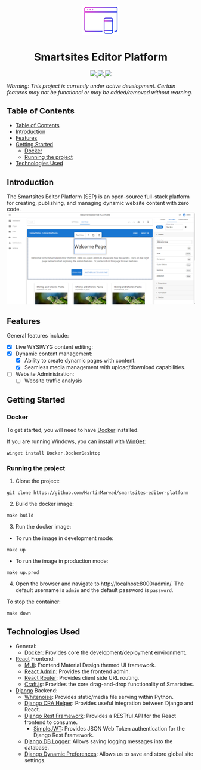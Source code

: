 <p align="center">
    <img src="https://github.com/MartinMarwad/smartsites-editor-platform/raw/master/docs/favicon.jpeg" alt="Smartsites Editor Platform" width="20%" />
</p>
<h1 align="center">Smartsites Editor Platform</h1>
<p align="center">
    <a href="https://discord.gg/tR4vuHb7wj">
        <img src="https://img.shields.io/discord/1003360547766546462?color=7489d5&logo=discord&logoColor=ffffff" />
    </a>
    <a href="https://github.com/MartinMarwad/smartsites-editor-platform">
        <img src="https://img.shields.io/static/v1?label=Status&message=Development&color=blue">
    </a>
    <a href="https://calver.org/">
        <img src="https://img.shields.io/badge/Versioning-CalVer-green" />
    </a>
</p>

*Warning: This project is currently under active development. Certain features may not be functional or may be added/removed without warning.*

## Table of Contents
- [Table of Contents](#table-of-contents)
- [Introduction](#introduction)
- [Features](#features)
- [Getting Started](#getting-started)
    - [Docker](#docker)
    - [Running the project](#running-the-project)
- [Technologies Used](#technologies-used)

## Introduction
The Smartsites Editor Platform (SEP) is an open-source full-stack platform for creating, publishing, and managing dynamic website content with zero code. 
![Demo](docs/demo1.png)

## Features
General features include:
- [x] Live WYSIWYG content editing: 
- [x] Dynamic content management:
    - [x] Ability to create dynamic pages with content.
    - [x] Seamless media management with upload/download capabilities.
- [ ] Website Administration:
    - [ ] Website traffic analysis

## Getting Started

### Docker
To get started, you will need to have [Docker](https://docs.docker.com/get-docker/) installed.

If you are running Windows, you can install with [WinGet](https://github.com/microsoft/winget-cli):
```
winget install Docker.DockerDesktop
```

### Running the project
1. Clone the project:
```
git clone https://github.com/MartinMarwad/smartsites-editor-platform
```

2. Build the docker image:
```
make build
```

3. Run the docker image:
- To run the image in development mode:
```
make up
```
- To run the image in production mode:
```
make up.prod
```

4. Open the browser and navigate to http://localhost:8000/admin/. The default username is `admin` and the default password is `password`.

To stop the container:
```
make down
```

## Technologies Used
- General:
    - [Docker](https://github.com/docker): Provides core the development/deployment environment.
- [React](https://github.com/reactjs) Frontend: 
    - [MUI](https://github.com/mui-org/material-ui): Frontend Material Design themed UI framework.
    - [React Admin](https://github.com/marmelab/react-admin): Provides the frontend admin.
    - [React Router](https://github.com/remix-run/react-router): Provides client side URL routing. 
    - [Craft.js](https://github.com/prevwong/craft.js/): Provides the core drag-and-drop functionality of Smartsites.
- [Django](https://github.com/django) Backend:
    - [Whitenoise](https://github.com/evansd/whitenoise): Provides static/media file serving within Python.
    - [Django CRA Helper](https://github.com/MasterKale/django-cra-helper): Provides useful integration between Django and React. 
    - [Django Rest Framework](https://github.com/encode/django-rest-framework): Provides a RESTful API for the React frontend to consume. 
        - [SimpleJWT](https://github.com/jazzband/djangorestframework-simplejwt): Provides JSON Web Token authentication for the Django Rest Framework.
    - [Django DB Logger](https://github.com/CiCiUi/django-db-logger): Allows saving logging messages into the database.
    - [Django Dynamic Preferences](https://github.com/agateblue/django-dynamic-preferences): Allows us to save and store global site settings.
